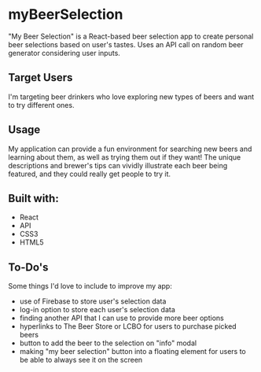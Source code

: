 # myBeerSelection

"My Beer Selection" is a React-based beer selection app to create personal beer selections based on user's tastes. Uses an API call on random beer generator considering user inputs.

## Target Users
I'm targeting beer drinkers who love exploring new types of beers and want to try different ones.

## Usage
My application can provide a fun environment for searching new beers and learning about them, as well as trying them out if they want! The unique descriptions and brewer's tips can vividly illustrate each beer being featured, and they could really get people to try it.

## Built with:
- React
- API
- CSS3
- HTML5

## To-Do's
Some things I'd love to include to improve my app:
- use of Firebase to store user's selection data
- log-in option to store each user's selection data
- finding another API that I can use to provide more beer options 
- hyperlinks to The Beer Store or LCBO for users to purchase picked beers
- button to add the beer to the selection on "info" modal
- making "my beer selection" button into a floating element for users to be able to always see it on the screen
